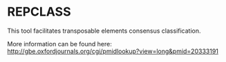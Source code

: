 # REPCLASS
This tool facilitates transposable elements consensus classification.

More information can be found here:
http://gbe.oxfordjournals.org/cgi/pmidlookup?view=long&pmid=20333191
